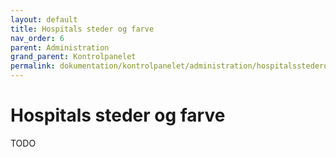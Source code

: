 ```yaml
---
layout: default
title: Hospitals steder og farve
nav_order: 6
parent: Administration
grand_parent: Kontrolpanelet
permalink: dokumentation/kontrolpanelet/administration/hospitalsstederogfarve
---
```


# Hospitals steder og farve

TODO
